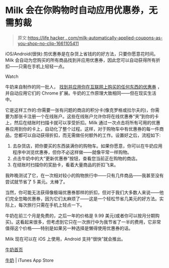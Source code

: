 # Milk 会在你购物时自动应用优惠券，无需剪裁

> 原文:[https://life hacker . com/milk-automatically-applied-coupons-as-you-shop-no-clip-1661105411](https://lifehacker.com/milk-automatically-applies-coupons-as-you-shop-no-clip-1661105411)

iOS/Android(很快):剪优惠券是在杂货上省钱的的好方法，只要你愿意花时间。Milk 会自动为您购买的所有商品找到并应用优惠券，因此您可以自动获得所有折扣——只需在手机上轻轻一点。

Watch

牛奶来自制作的同一批人， [找到并应用你在互联网上购买的任何东西的优惠券](http://lifehacker.com/honey-automatically-searches-for-and-applies-coupon-cod-5978700) ，并自动应用它们的 Chrome 扩展。牛奶的工作原理大致相同——但在现实生活中。

它是这样工作的:你需要一张有问题的商店的积分卡(像克罗格或拉尔夫的)，你需要为那张卡注册一个在线账户。这些在线账户允许你将在线优惠券“夹”到你的卡上，然后在结账时扫描卡就可以享受折扣。Milk 通过一次点击将所有可用的优惠券应用到你的卡上，自动化了整个过程。这样，对于购物车中有优惠券的每一件商品，您都可以自动获得折扣，而无需做任何额外的工作。设置好之后，流程如下:

1.  去杂货店，把你要买的东西装满你的购物车。如果你愿意，你可以在牛奶应用程序中浏览优惠券，但你不必这样做——就像平常一样购物。
2.  点击牛奶中的大“更新优惠券”按钮，查看您当前正在购物的商店。
3.  在结账时扫描你的奖励卡，看着大量商品的折扣飞来。

我昨晚测试了它，在一次相对较小的购物旅行中——只有几件商品——我甚至没有尝试就节省了 5 美元。太棒了。

当然，你可能无法获得像极端优惠券那样的折扣，但对于我们大多数人来说——他们完全忽略优惠券，因为它们太麻烦了——这是一个轻松节省几美元的好方法。实际上，每次旅行只需在手机上轻点一下。

牛奶在前三个月是免费的，之后一年的价格是 9.99 美元(或者你可以按月分期购买)。这看起来很多，但考虑到它只在一次旅行中为我节省了一半的费用，它非常值得这个价格——特别是如果另一种选择是懒得使用优惠券的话。

Milk 现在可以在 iOS 上使用，Android 支持“很快”就会推出。

[牛奶首页](http://www.joinhoney.com/milk/)

[牛奶](https://itunes.apple.com/us/app/milk-grocery-coupons-clipped/id912984257) | iTunes App Store
